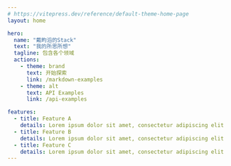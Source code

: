 ```yaml
---
# https://vitepress.dev/reference/default-theme-home-page
layout: home

hero:
  name: "戴畇滔的Stack"
  text: "我的所思所想"
  tagline: 包含各个领域
  actions:
    - theme: brand
      text: 开始探索
      link: /markdown-examples
    - theme: alt
      text: API Examples
      link: /api-examples

features:
  - title: Feature A
    details: Lorem ipsum dolor sit amet, consectetur adipiscing elit
  - title: Feature B
    details: Lorem ipsum dolor sit amet, consectetur adipiscing elit
  - title: Feature C
    details: Lorem ipsum dolor sit amet, consectetur adipiscing elit
---
```


